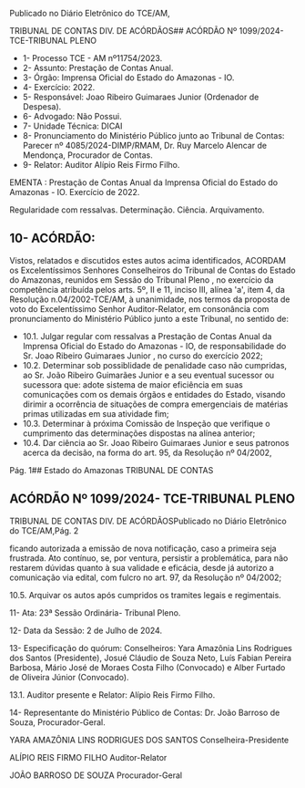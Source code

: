 Publicado  no  Diário  Eletrônico do TCE/AM,

TRIBUNAL DE CONTAS DIV. DE ACÓRDÃOS## ACÓRDÃO Nº 1099/2024- TCE-TRIBUNAL PLENO

- 1- Processo TCE - AM nº11754/2023.
- 2- Assunto: Prestação de Contas Anual.
- 3- Órgão: Imprensa Oficial do Estado do Amazonas - IO.
- 4- Exercício: 2022.
- 5- Responsável: Joao Ribeiro Guimaraes Junior (Ordenador de Despesa).
- 6- Advogado: Não Possui.
- 7- Unidade Técnica: DICAI
- 8- Pronunciamento  do  Ministério  Público  junto  ao  Tribunal  de  Contas: Parecer  nº 4085/2024-DIMP/RMAM,  Dr.  Ruy  Marcelo  Alencar  de  Mendonça,  Procurador  de Contas.
- 9- Relator: Auditor Alípio Reis Firmo Filho.

EMENTA :  Prestação de Contas Anual da Imprensa Oficial  do  Estado  do  Amazonas  -  IO.  Exercício  de 2022.

Regularidade com ressalvas. Determinação. Ciência. Arquivamento.

## 10-  ACÓRDÃO:

Vistos, relatados e discutidos estes autos acima identificados, ACORDAM os Excelentíssimos Senhores Conselheiros do Tribunal de Contas do Estado do Amazonas, reunidos em Sessão do Tribunal Pleno , no exercício da competência atribuída pelos arts. 5º, II e 11, inciso III, alínea 'a', item 4, da Resolução n.04/2002-TCE/AM, à unanimidade, nos termos da proposta de voto do Excelentíssimo Senhor Auditor-Relator, em consonância com pronunciamento do Ministério Público junto a este Tribunal, no sentido de:

- 10.1. Julgar  regular  com  ressalvas a  Prestação  de  Contas  Anual da Imprensa Oficial  do  Estado  do  Amazonas  -  IO,  de  responsabilidade do Sr. Joao Ribeiro Guimaraes Junior , no curso do exercício 2022;
- 10.2. Determinar sob possiblidade de penalidade caso não cumpridas, ao Sr.  João  Ribeiro  Guimarães  Junior e  a  seu  eventual  sucessor  ou sucessora que: adote sistema de maior eficiência em suas comunicações com os demais órgãos e entidades do Estado, visando dirimir a ocorrência de situações de compra emergenciais de matérias primas utilizadas em sua atividade fim;
- 10.3. Determinar à próxima Comissão  de  Inspeção que verifique o cumprimento das determinações dispostas na alínea anterior;
- 10.4. Dar ciência ao Sr. Joao Ribeiro Guimaraes Junior e seus patronos acerca  da  decisão,  na  forma  do  art.  95,  da  Resolução  nº  04/2002,

Pág. 1## Estado do Amazonas TRIBUNAL DE CONTAS

## ACÓRDÃO Nº 1099/2024- TCE-TRIBUNAL PLENO

TRIBUNAL DE CONTAS DIV. DE ACÓRDÃOSPublicado  no  Diário  Eletrônico do TCE/AM,Pág. 2

ficando  autorizada  a  emissão  de  nova  notificação,  caso  a  primeira seja frustrada. Ato contínuo, se, por ventura, persistir a problemática, para não restarem dúvidas quanto à sua validade e eficácia, desde já autorizo a comunicação via edital, com fulcro no art. 97, da Resolução nº 04/2002;

10.5. Arquivar os autos após cumpridos os tramites legais e regimentais.

11-  Ata: 23ª Sessão Ordinária- Tribunal Pleno.

12-  Data da Sessão: 2 de Julho de 2024.

13-  Especificação  do  quórum: Conselheiros:  Yara  Amazônia  Lins  Rodrigues  dos Santos  (Presidente),  Josué  Cláudio  de  Souza  Neto,  Luís  Fabian  Pereira  Barbosa, Mário  José  de  Moraes  Costa  Filho  (Convocado)  e  Alber  Furtado  de  Oliveira  Júnior (Convocado).

13.1. Auditor presente e Relator: Alípio Reis Firmo Filho.

14-  Representante  do  Ministério  Público  de  Contas: Dr.  João  Barroso  de  Souza, Procurador-Geral.

YARA AMAZÔNIA LINS RODRIGUES DOS SANTOS Conselheira-Presidente

ALÍPIO REIS FIRMO FILHO Auditor-Relator

JOÃO BARROSO DE SOUZA Procurador-Geral
